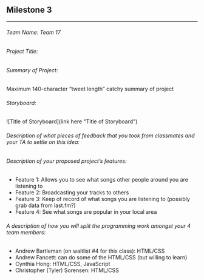 ## Milestone 3
------
###### Team Name: Team 17
###### Project Title:
###### Summary of Project:

Maximum 140-character “tweet length” catchy summary of project

###### Storyboard:
![Title of Storyboard](link here "Title of Storyboard")



###### Description of what pieces of feedback that you took from classmates and your TA to settle on this idea:


###### Description of your proposed project’s features:
* Feature 1: Allows you to see what songs other people around you are listening to
* Feature 2: Broadcasting your tracks to others
* Feature 3: Keep of record of what songs you are listening to (possibly grab data from last.fm?)
* Feature 4: See what songs are popular in your local area


###### A description of how you will split the programming work amongst your 4 team members:
* Andrew Bartleman (on waitlist #4 for this class): HTML/CSS
* Andrew Fancett: can do some of the HTML/CSS (but willing to learn)
* Cynthia Hong: HTML/CSS, JavaScript
* Christopher (Tyler) Sorensen: HTML/CSS
